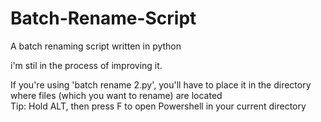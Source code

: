 # Batch-Rename-Script
A batch renaming script written in python

i'm stil in the process of improving it.

If you're using 'batch rename 2.py', you'll have to place it in the directory where files (which you want to rename) are located  
Tip: Hold ALT, then press F to open Powershell in your current directory

